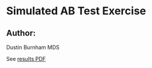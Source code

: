 # Simulated AB Test Exercise

## Author: 
Dustin Burnham MDS

See [results PDF](https://github.com/dusty736/AB/blob/main/R/AB_test_report.pdf)
